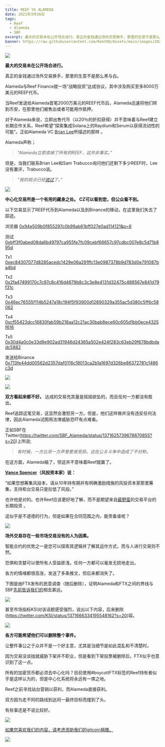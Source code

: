 ```yaml
---
title: REEF VS ALAMEDA
date: 2021年3月16日
tags:
  - Reef
  - Alameda
  - SBF
excerpt: 最大的交易未在公开场合进行。真正的金钱通过场外交易换手，那里的生意不是那么黑与白。当Reef发送给Alameda首笔2000万美元的REEF代币后，Alameda迅速将他们转到币安，在那里他们被售出或者可能用作抵押。接下来发生的可能并不光彩
banner: https://raw.githubusercontent.com/RektHQ/Assets/main/images/2021/03/rftx-header.png
---
```


![](https://raw.githubusercontent.com/RektHQ/Assets/main/images/2021/03/rftx-header.png)

**最大的交易未在公开场合进行。**

真正的金钱通过场外交易换手，那里的生意不是那么黑与白。

Alameda与Reef Finance就一场“战略投资”达成协议，其中涉及购买至多8000万美元的REEF代币。

当Reef发送给Alameda首笔2000万美元的REEF代币后，Alameda迅速将他们转到币安，在那里他们被售出或者可能用作抵押。

对于Alameda来说，立即出售代币（以20％的折扣获得）并不意味着与Reef建立长期合作关系，Reef希望“探索集成Solana上的Raydium和Serum以获得流动性的可能”。正如Alameda VC [Brian Lee](https://twitter.com/brian741)所描述的那样 。

Alameda声称；

> _“Alameda立即卖掉了所有的REEF，这并非事实。”_

但是，当我们联系Brian Lee和Sam Trabucco询问他们还剩下多少REEF时，Lee没有置评，Trabucco说。

> _“我的观点已经[说过](https://alameda-research.medium.com/reef-updates-b3645b65790a)了。”_

![](https://raw.githubusercontent.com/RektHQ/Assets/main/images/2021/03/rftx-investigates.png)

**中心化交易所是一个有用的藏身之处。 CZ可以看到您，但公众看不到。**

以下交易显示了REEF代币到Alameda以及到Binance的移动，在这里我们失去了踪迹。

浏览器 [0x94e509b0f855297c0b99ab61bff027e0ad114121&p=6](https://etherscan.io/tokentxns?a=0x94e509b0f855297c0b99ab61bff027e0ad114121&p=6)

测试 [0xbff3f0abed08da6b49797ca955fe7fc09cebf66657c97cdbc007e8c5d71b895d](https://etherscan.io/tx/0xbff3f0abed08da6b49797ca955fe7fc09cebf66657c97cdbc007e8c5d71b895d)

Tx1 [0xec84307077d8285acedc1429e06a291ffc13e0987378b9d783d0e791087ba4bd](https://etherscan.io/tx/0xec84307077d8285acedc1429e06a291ffc13e0987378b9d783d0e791087ba4bd)

Tx2 [0x2fa47499170c7c97c8c416d4679b8c3c3e8e4131d32475c488567e841d79f31c](https://etherscan.io/tx/0x2fa47499170c7c97c8c416d4679b8c3c3e8e4131d32475c488567e841d79f31c)

Tx3 [0x46ec76555f114b5247a18c194f5f93900d12890329a355ac5d380c5ff6c58062](https://etherscan.io/tx/0x46ec76555f114b5247a18c194f5f93900d12890329a355ac5d380c5ff6c58062)

Tx4 [0xcf55423dcc16830fab59b218aa12c21ac30bab8ece60c605d1bb0ece4325f616](https://etherscan.io/tx/0xcf55423dcc16830fab59b218aa12c21ac30bab8ece60c605d1bb0ece4325f616)

Tx5 [0x30d4a0c0e33d9e902ad31946d24365a502e424f283c63eb29f678bdbdadc5882](https://etherscan.io/tx/0x30d4a0c0e33d9e902ad31946d24365a502e424f283c63eb29f678bdbdadc5882)

发送给Binance [0x713fe44dd00562d2357daf0116c18013ca2b1a1697d326be86372781c1486c3d](https://etherscan.io/tx/0x713fe44dd00562d2357daf0116c18013ca2b1a1697d326be86372781c1486c3d)

![](https://raw.githubusercontent.com/RektHQ/Assets/main/images/2021/03/rekt-linebreak.png)

![](https://raw.githubusercontent.com/RektHQ/Assets/main/images/2021/03/rftx-convo1.png)

**双方看起来都不好。** 达成的交易充其量是摇摇欲坠的，而且任何一方都没有胜出。

Reef追踪这笔交易，这显然会激怒另一方。但是，他们这样做并没有违反任何法律，因此Alameda试图用法律威胁恐吓有点难看。

正如SBF在Twitter(https://twitter.com/SBF_Alameda/status/1371625739678670855?s=20)上所说;

> _有时候，一方比另一方声誉更易受损。这在公关斗争中造成了不对称。_

在这方面，Alameda输了，但这并不意味着Reef就赢了。

**[Vance Spencer](https://twitter.com/pythianism/status/1371547131014639616?s=20)（风投资本家）说：**

“如果您想筹集风投本，请从10年持有期并有明确激励措施的风投资本家那里筹集，支持柜台交易只是拉低了风投。”

也许他是对的。也许Reef应该更好地了解，而不是期望来自[最](https://cointelegraph.com/news/defi-traders-blame-yfi-price-collapse-on-shorting-by-alameda-research)[野蛮](https://rekt.eth.link/whale-hunt-sbf-blue-kirby/)的交易平台的长期投资 。

这似乎是不道德的行为，但是如果在合同范围之内，能责备谁呢？

![](https://raw.githubusercontent.com/RektHQ/Assets/main/images/2021/03/rftx-linebreak2.png)

**场外交易存在一些市场交易没有的人为因素。**

智能合约的优势之一是您可以探索其逻辑并了解其运作方式，而与人进行交易则不然。

恐惧和贪婪可以使所有人受益匪浅，任何一方都可以毫发无损地走出。

各方的情绪都很高涨，发送了多条推文，但后来都消失了。

下图是由FTX发布的民意调查（随后删除），证明Alameda和FTX之间的界线与SBF[先前告诉我们的](https://raw.githubusercontent.com/RektHQ/Assets/main/images/2021/03/rftx-poll.png)相去甚远。

![](https://raw.githubusercontent.com/RektHQ/Assets/main/images/2021/03/rftx-poll.png)

甚至市场指标KSI对该话题感受强烈，说出以下内容，后来删除(https://twitter.com/KSI/status/1371666334195548162?s=20)容。

![](https://raw.githubusercontent.com/RektHQ/Assets/main/images/2021/03/rftx-ksi.png)

**各方可能希望他们可以删除整个事件。**

让整件事公之于众并不是一个好主意，尤其是当细节是如此混乱和不清楚时。

因为交易没谈拢就威胁下架并不职业，但是看到下架投票被删除后，FTX似乎也意识到了这一点。

所有的加密货币都必须去中心化吗？目前使用#boycottFTX标签的Reef持有者似乎是这样认为的，但是中心化系统将永远有一席之地。

Reef之前寻找站台营销以获利，而Alameda直接获利。

双方因为走不同的路线到达同一最终目标而撞到了头。

有些事还是不说比较好。

![](https://raw.githubusercontent.com/RektHQ/Assets/main/images/2021/03/rekt-text-linebreak.png)

[如果您喜欢我们的内容，请考虑资助我们的gitcoin捐赠。](https://gitcoin.co/grants/1632/rekt-the-dark-web-of-defi-journalism)

![](https://raw.githubusercontent.com/RektHQ/Assets/main/images/2021/03/gitcoin-typewriter.png)
